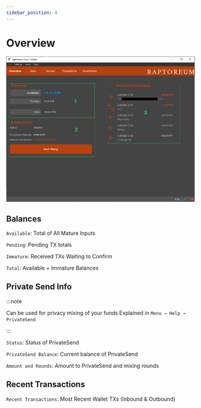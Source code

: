 ```yaml
---
sidebar_position: 4
---
```


# Overview

![Syncing Bar](./assets/overview.png)

## Balances

`Available`:  Total of All Mature Inputs

`Pending`: Pending TX totals

`Immature`: Received TXs Waiting to Confirm

`Total`: Available + Immature Balances

## Private Send Info

:::note

Can be used for privacy mixing of your funds Explained in `Menu → Help → PrivateSend`

:::

`Status`: Status of PrivateSend

`PrivateSend Balance`: Current balance of PrivateSend

`Amount and Rounds`: Amount to PrivateSend and mixing rounds

## Recent Transactions

`Recent Transactions`: Most Recent Wallet TXs (Inbound & Outbound)
